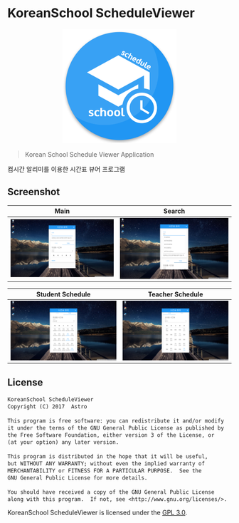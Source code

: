 # KoreanSchool ScheduleViewer

<p align="center">
  <img src="./assets/img_korean_school_schedule_viewer.png" width="256px" alt="logo">
</p>

> Korean School Schedule Viewer Application

컴시간 알리미를 이용한 시간표 뷰어 프로그램

## Screenshot

| Main | Search |
|:-:|:-:|
| ![Main](./assets/img_main.png) | ![Search](./assets/img_search.png) |

| Student Schedule | Teacher Schedule |
|:-:|:-:|
| ![Student Schedule](./assets/img_student_schedule.png) | ![Teacher Schedule](./assets/img_teacher_schedule.png) |

## License

```text
KoreanSchool ScheduleViewer
Copyright (C) 2017  Astro

This program is free software: you can redistribute it and/or modify
it under the terms of the GNU General Public License as published by
the Free Software Foundation, either version 3 of the License, or
(at your option) any later version.

This program is distributed in the hope that it will be useful,
but WITHOUT ANY WARRANTY; without even the implied warranty of
MERCHANTABILITY or FITNESS FOR A PARTICULAR PURPOSE.  See the
GNU General Public License for more details.

You should have received a copy of the GNU General Public License
along with this program.  If not, see <http://www.gnu.org/licenses/>.
```

KoreanSchool ScheduleViewer is licensed under the [GPL 3.0](./LICENSE).
